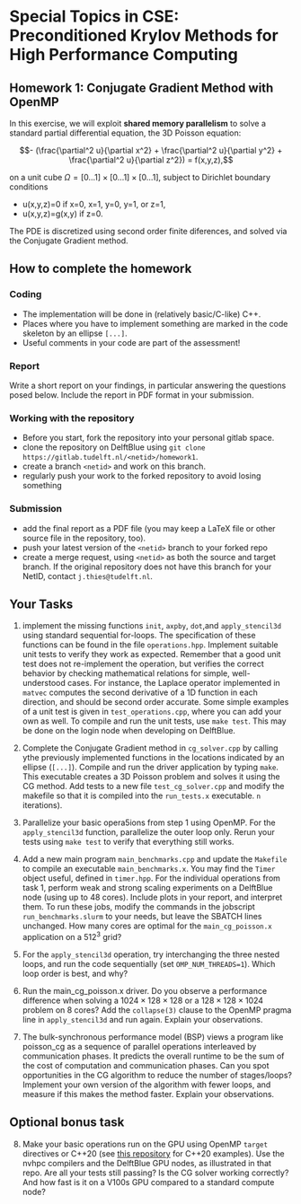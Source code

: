 # Special Topics in CSE: Preconditioned Krylov Methods for High Performance Computing

## Homework 1: Conjugate Gradient Method with OpenMP

In this exercise, we will exploit **shared memory parallelism** to solve
a standard partial differential equation, the 3D Poisson equation:

```math
- (\frac{\partial^2 u}{\partial x^2} + 
\frac{\partial^2 u}{\partial y^2} + 
\frac{\partial^2 u}{\partial z^2})
= f(x,y,z),
```
on a unit cube $`\Omega = [0\dots 1] \times [0 \dots 1] \times [0\dots 1]`$, subject to Dirichlet boundary conditions

- u(x,y,z)=0 if x=0, x=1, y=0, y=1, or z=1,
- u(x,y,z)=g(x,y) if z=0.

The PDE is discretized using second order finite diferences, and solved via the Conjugate Gradient method.

## How to complete the homework

### Coding

- The implementation will be done in (relatively basic/C-like) C++.
- Places where you have to implement something are marked in the code skeleton by an ellipse ``[...]``.
- Useful comments in your code are part of the assessment!

### Report

Write a short report on your findings, in particular answering the questions posed below.
Include the report in PDF format in your submission.

### Working with the repository

- Before you start, fork the repository into your personal gitlab space.
- clone the repository on DelftBlue using ``git clone https://gitlab.tudelft.nl/<netid>/homework1``.
- create a branch ``<netid>`` and work on this branch.
- regularly push your work to the forked repository to avoid losing something

### Submission

- add the final report as a PDF file (you may keep a LaTeX file or other source file in the repository, too).
- push your latest version of the ``<netid>`` branch to your forked repo
- create a merge request, using ``<netid>`` as both the source and target branch. If the original repository
does not have this branch for your NetID, contact ``j.thies@tudelft.nl``.

## Your Tasks

1. implement the missing functions ``init``, ``axpby``, ``dot``,and ``apply_stencil3d`` using standard sequential for-loops.
   The specification of these functions can be found in the file ``operations.hpp``.
   Implement suitable unit tests to verify they work as expected. Remember that a good unit test does not
   re-implement the operation, but verifies the correct behavior by checking mathematical relations for
   simple, well-understood cases. For instance, the Laplace operator implemented in ``matvec`` computes the
   second derivative of a 1D function in each direction, and should be second order accurate.
   Some simple examples of a unit test is given in ``test_operations.cpp``, where you can add your own as well.
   To compile and run the unit tests, use ``make test``. This may be done on the login node when developing on DelftBlue.

2. Complete the Conjugate Gradient method in ``cg_solver.cpp`` by calling ythe previously implemented functions in the
   locations indicated by an ellipse (``[...]``). Compile and run the driver application by typing ``make``. This executable creates a 3D Poisson problem and solves
   it using the CG method. Add tests to a new file ``test_cg_solver.cpp`` and modify the makefile so that it is compiled into the ``run_tests.x`` executable.
   ``n`` iterations).

3. Parallelize your basic opera5ions from step 1 using OpenMP.  For the ``apply_stencil3d`` function, parallelize the outer loop only.
   Rerun your tests using ``make test`` to verify that everything still works.

4. Add a new main program ``main_benchmarks.cpp`` and update the ``Makefile`` to compile an executable ``main_benchmarks.x``.
   You may find the ``Timer`` object useful, defined in ``timer.hpp``.
   For the individual operations from task 1,
   perform weak and strong scaling experiments on a DelftBlue node (using up to 48 cores). Include plots in your report, and interpret them.
   To run these jobs, modify the commands in the jobscript ``run_benchmarks.slurm`` to your needs, but leave the SBATCH lines unchanged.
   How many cores are optimal for the ``main_cg_poisson.x`` application on a $512^3$ grid?

5. For the ``apply_stencil3d`` operation, try interchanging the three nested loops, and run the code sequentially (set ``OMP_NUM_THREADS=1``).
   Which loop order is best, and why? 

6. Run the main_cg_poisson.x driver. Do you observe a performance difference when solving a $`1024 \times 128 \times 128`$ or a $`128 \times 128 \times 1024`$ problem on 8 cores? Add the ``collapse(3)`` clause to the OpenMP pragma line in ``apply_stencil3d`` and run again.
Explain your observations.

7. The bulk-synchronous performance model (BSP) views a program like poisson_cg as a sequence of parallel operations interleaved by communication phases.
It predicts the overall runtime to be the sum of the cost of computation and communication phases. Can you spot opportunities in the CG algorithm to reduce
the number of stages/loops? Implement your own version of the algorithm with fewer loops, and measure if this makes the method faster. Explain your observations.

## Optional bonus task

8. Make your basic operations run on the GPU using OpenMP ``target`` directives or C++20 (see [this repository](https://gitlab.tudelft.nl/dhpc/training/cxx-examples) for C++20 examples). Use the nvhpc compilers and the DelftBlue GPU nodes, as illustrated in that repo. Are all your tests still passing? Is the CG solver working correctly? And how fast is it on a V100s GPU compared to a standard compute node?

